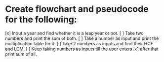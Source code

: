 # Create flowchart and pseudocode for the following:
[x] Input a year and find whether it is a leap year or not.
[ ] Take two numbers and print the sum of both.
[ ] Take a number as input and print the multiplication table for it.
[ ] Take 2 numbers as inputs and find their HCF and LCM.
[ ] Keep taking numbers as inputs till the user enters ‘x’, after that print sum of all.
